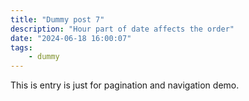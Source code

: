 ```yaml
---
title: "Dummy post 7"
description: "Hour part of date affects the order"
date: "2024-06-18 16:00:07"
tags:
    - dummy
---
```


This is entry is just for pagination and navigation demo.